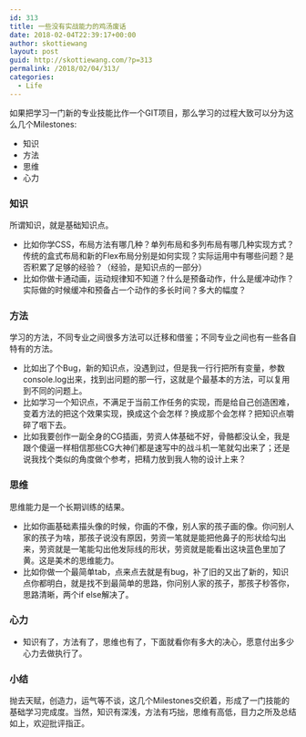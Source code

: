 ```yaml
---
id: 313
title: 一些没有实战能力的鸡汤废话
date: 2018-02-04T22:39:17+00:00
author: skottiewang
layout: post
guid: http://skottiewang.com/?p=313
permalink: /2018/02/04/313/
categories:
  - Life
---
```

如果把学习一门新的专业技能比作一个GIT项目，那么学习的过程大致可以分为这么几个Milestones:

  * 知识
  * 方法
  * 思维
  * 心力

  


### 知识

所谓知识，就是基础知识点。

  * 比如你学CSS，布局方法有哪几种？单列布局和多列布局有哪几种实现方式？传统的盒式布局和新的Flex布局分别是如何实现？实际运用中有哪些问题？是否积累了足够的经验？（经验，是知识点的一部分）
  * 比如你做卡通动画，运动规律知不知道？什么是预备动作，什么是缓冲动作？实际做的时候缓冲和预备占一个动作的多长时间？多大的幅度？

  


### 方法

学习的方法，不同专业之间很多方法可以迁移和借鉴；不同专业之间也有一些各自特有的方法。

  * 比如出了个Bug，新的知识点，没遇到过，但是我一行行把所有变量，参数console.log出来，找到出问题的那一行，这就是个最基本的方法，可以复用到不同的问题上。
  * 比如学习一个知识点，不满足于当前工作任务的实现，而是给自己创造困难，变着方法的把这个效果实现，换成这个会怎样？换成那个会怎样？把知识点嚼碎了咽下去。
  * 比如我要创作一副全身的CG插画，劳资人体基础不好，骨骼都没认全，我是跟个傻逼一样相信那些CG大神们都是速写中的战斗机一笔就勾出来了；还是说我找个类似的角度做个参考，把精力放到我人物的设计上来？

  


### 思维

思维能力是一个长期训练的结果。

  * 比如你画基础素描头像的时候，你画的不像，别人家的孩子画的像。你问别人家的孩子为啥，那孩子说没有原因，劳资一笔就是能把他鼻子的形状给勾出来，劳资就是一笔能勾出他发际线的形状，劳资就是能看出这块蓝色里加了黄。这是美术的思维能力。
  * 比如你做一个最简单tab，点来点去就是有bug，补了旧的又出了新的，知识点你都明白，就是找不到最简单的思路，你问别人家的孩子，那孩子秒答你，思路清晰，两个if else解决了。

  


### 心力

  * 知识有了，方法有了，思维也有了，下面就看你有多大的决心，愿意付出多少心力去做执行了。

  


### 小结

抛去天赋，创造力，运气等不谈，这几个Milestones交织着，形成了一门技能的基础学习完成度。当然，知识有深浅，方法有巧拙，思维有高低，目力之所及总结如上，欢迎批评指正。